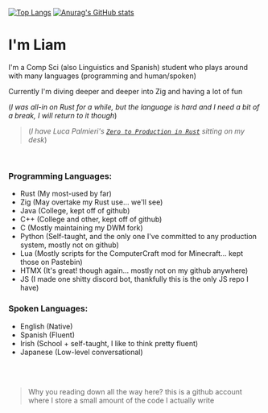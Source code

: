 [![Top Langs](https://github-readme-stats-14egec6qc-liam-malone.vercel.app/api/top-langs/?username=Liam-Malone&count_private=true&langs_count=6&layout=pie&hide=roff,Scheme,Makefile&theme=panda)](https://github.com/anuraghazra/github-readme-stats)
[![Anurag's GitHub stats](https://github-readme-stats-14egec6qc-liam-malone.vercel.app/api?username=Liam-Malone&count_private=true&theme=panda&show_icons=true)](https://github.com/anuraghazra/github-readme-stats)


# I'm Liam

I'm a Comp Sci (also Linguistics and Spanish) student who plays around with many languages (programming and human/spoken)

Currently I'm diving deeper and deeper into Zig and having a lot of fun

(_I was all-in on Rust for a while, but the language is hard and I need a bit of a break, I will return to it though_)
> (_I have Luca Palmieri's [`Zero to Production in Rust`](https://www.zero2prod.com) sitting on my desk_)

<br>

### Programming Languages:

- Rust (My most-used by far)
- Zig (May overtake my Rust use... we'll see)
- Java (College, kept off of github)
- C++ (College and other, kept off of github)
- C (Mostly maintaining my DWM fork)
- Python (Self-taught, and the only one I've committed to any production system, mostly not on github)
- Lua (Mostly scripts for the ComputerCraft mod for Minecraft... kept those on Pastebin)
- HTMX (It's great! though again... mostly not on my github anywhere)
- JS (I made one shitty discord bot, thankfully this is the only JS repo I have)


### Spoken Languages:

- English (Native)
- Spanish (Fluent)
- Irish (School + self-taught, I like to think pretty fluent)
- Japanese (Low-level conversational)


<br>

<br>

> Why you reading down all the way here? this is a github account where I store a small amount of the code I actually write
